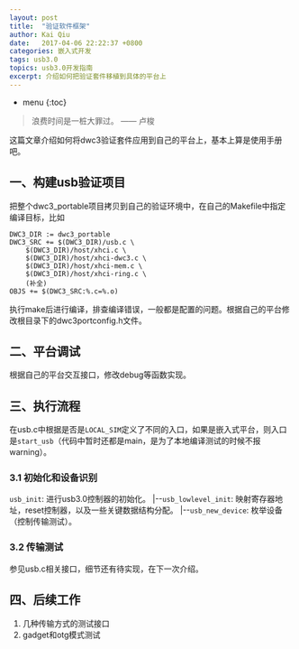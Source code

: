 ```yaml
---
layout: post
title:  "验证软件框架"
author: Kai Qiu
date:   2017-04-06 22:22:37 +0800
categories: 嵌入式开发
tags: usb3.0
topics: usb3.0开发指南
excerpt: 介绍如何把验证套件移植到具体的平台上
---
```


* menu
{:toc}

> 浪费时间是一桩大罪过。 —— 卢梭

这篇文章介绍如何将dwc3验证套件应用到自己的平台上，基本上算是使用手册吧。

## 一、构建usb验证项目

把整个dwc3_portable项目拷贝到自己的验证环境中，在自己的Makefile中指定编译目标，比如

```shell
DWC3_DIR := dwc3_portable
DWC3_SRC += $(DWC3_DIR)/usb.c \
	$(DWC3_DIR)/host/xhci.c \
	$(DWC3_DIR)/host/xhci-dwc3.c \
	$(DWC3_DIR)/host/xhci-mem.c \
	$(DWC3_DIR)/host/xhci-ring.c \
	(补全)
OBJS += $(DWC3_SRC:%.c=%.o)
```

执行make后进行编译，排查编译错误，一般都是配置的问题。根据自己的平台修改根目录下的dwc3portconfig.h文件。

## 二、平台调试

根据自己的平台交互接口，修改debug等函数实现。

## 三、执行流程

在usb.c中根据是否是`LOCAL_SIM`定义了不同的入口，如果是嵌入式平台，则入口是`start_usb`（代码中暂时还都是main，是为了本地编译测试的时候不报warning）。

### 3.1 初始化和设备识别

`usb_init`: 进行usb3.0控制器的初始化。
   |--`usb_lowlevel_init`: 映射寄存器地址，reset控制器，以及一些关键数据结构分配。
   |--`usb_new_device`: 枚举设备（控制传输测试）。

### 3.2 传输测试

参见usb.c相关接口，细节还有待实现，在下一次介绍。

## 四、后续工作

1. 几种传输方式的测试接口
2. gadget和otg模式测试
